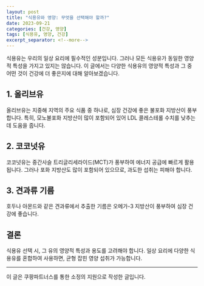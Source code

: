 ```yaml
---
layout: post
title: "식용유와 영양: 무엇을 선택해야 할까?"
date: 2023-09-21
categories: [건강, 영양]
tags: [식용유, 영양, 건강]
excerpt_separator: <!--more-->
---
```


식용유는 우리의 일상 요리에 필수적인 성분입니다. 그러나 모든 식용유가 동일한 영양적 특성을 가지고 있지는 않습니다. 이 글에서는 다양한 식용유의 영양적 특성과 그 중 어떤 것이 건강에 더 좋은지에 대해 알아보겠습니다. <!--more-->

## 1. 올리브유

올리브유는 지중해 지역의 주요 식품 중 하나로, 심장 건강에 좋은 불포화 지방산이 풍부합니다. 특히, 모노불포화 지방산이 많이 포함되어 있어 LDL 콜레스테롤 수치를 낮추는 데 도움을 줍니다.

## 2. 코코넛유

코코넛유는 중간사슬 트리글리세라이드(MCT)가 풍부하여 에너지 공급에 빠르게 활용됩니다. 그러나 포화 지방산도 많이 포함되어 있으므로, 과도한 섭취는 피해야 합니다.

## 3. 견과류 기름

호두나 아몬드와 같은 견과류에서 추출한 기름은 오메가-3 지방산이 풍부하여 심장 건강에 좋습니다.

## 결론

식용유 선택 시, 그 유의 영양적 특성과 용도를 고려해야 합니다. 일상 요리에 다양한 식용유를 혼합하여 사용하면, 균형 잡힌 영양 섭취가 가능합니다.

---

이 글은 쿠팡파트너스를 통한 소정의 지원으로 작성한 글입니다.
